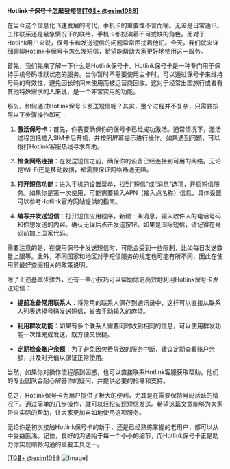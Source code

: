 **Hotlink卡保号卡怎麽發短信[[TG💪+ @esim1088](https://t.me/s/esim1088)]**

在当今这个信息化飞速发展的时代，手机卡的重要性不言而喻。无论是日常通讯、工作联系还是紧急情况下的联络，手机卡都扮演着不可或缺的角色。而对于Hotlink用户来说，保号卡和发送短信的问题常常困扰着他们。今天，我们就来详细聊聊Hotlink卡保号卡怎么发短信，希望能帮助大家更好地使用这一服务。

首先，我们先来了解一下什么是Hotlink保号卡。Hotlink保号卡是一种专门用于保持手机号码活跃状态的服务。当你暂时不需要使用主卡时，可以通过保号卡来维持号码的有效性，避免因长时间未使用而被运营商回收。这对于经常出国旅行或者有其他特殊需求的人来说，是一个非常实用的功能。

那么，如何通过Hotlink保号卡发送短信呢？其实，整个过程并不复杂，只需要按照以下步骤操作即可：

1. **激活保号卡**：首先，你需要确保你的保号卡已经成功激活。通常情况下，激活过程包括插入SIM卡后开机，并按照屏幕提示进行操作。如果遇到问题，可以拨打Hotlink客服热线寻求帮助。

2. **检查网络连接**：在发送短信之前，确保你的设备已经连接到可用的网络。无论是Wi-Fi还是移动数据，都需要保证网络畅通无阻。

3. **打开短信功能**：进入手机的设置菜单，找到“短信”或“消息”选项，开启短信服务。如果你是第一次使用，可能需要输入APN（接入点名称）信息，具体设置可以参考Hotlink官方网站提供的指南。

4. **编写并发送短信**：打开短信应用程序，新建一条消息，输入收件人的电话号码和你想发送的内容。确认无误后点击发送按钮。如果是国际短信，请记得在号码前加上国家代码。

需要注意的是，在使用保号卡发送短信时，可能会受到一些限制，比如每日发送数量上限等。此外，不同国家和地区对于短信服务的规定也可能有所不同，因此在使用前最好查阅相关的政策说明。

除了上述基本步骤外，还有一些小技巧可以帮助你更高效地利用Hotlink保号卡发送短信：

- **提前准备常用联系人**：将常用的联系人保存到通讯录中，这样可以直接从联系人列表选择号码发送短信，省去手动输入的麻烦。
  
- **利用群发功能**：如果有多个联系人需要同时收到相同的信息，可以使用群发功能一次性完成发送，既方便又快捷。

- **定期检查账户余额**：为了避免因欠费导致的服务中断，建议定期查看账户余额，并及时充值以保证正常使用。

当然，如果你对操作流程感到困惑，也可以直接联系Hotlink客服获取帮助。他们的专业团队会耐心解答你的疑问，并提供必要的指导和支持。

总之，Hotlink保号卡为用户提供了极大的便利，尤其是在需要保持号码活跃的情况下。通过简单的几步操作，就可以轻松实现短信发送。希望这篇文章能够为大家带来实际的帮助，让大家更加自如地使用这项服务。

无论你是初次接触Hotlink保号卡的新手，还是已经熟练掌握的老用户，都可以从中受益匪浅。记住，良好的沟通始于每一个小小的细节，而Hotlink保号卡正是助力你实现顺畅沟通的重要工具之一。

[[TG💪+ @esim1088](https://t.me/s/esim1088) ![Image](https://i.postimg.cc/4NQfJmqS/Snipaste-2025-05-13-00-14-12.png)]